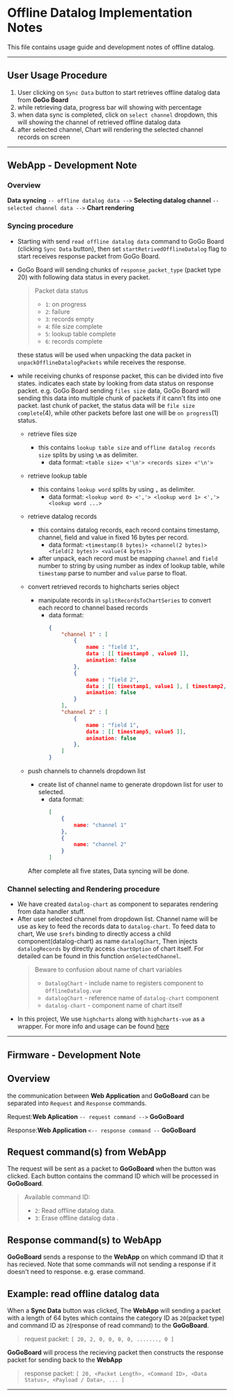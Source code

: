 # Offline Datalog Implementation Notes
This file contains usage guide and development notes of offline datalog.

---
## User Usage Procedure
1. User clicking on `Sync Data` button to start retrieves offline datalog data from **GoGo Board**
2. while retrieving data, progress bar will showing with percentage
3. when data sync is completed, click on `select channel` dropdown, this will showing the channel of retrieved offline datalog data
4. after selected channel, Chart will rendering the selected channel records on screen
---

## WebApp - Development Note
### Overview
**Data syncing** `-- offline datalog data -->` **Selecting datalog channel** `-- selected channel data -->` **Chart rendering**

### Syncing procedure
- Starting with send `read offline datalog data` command to GoGo Board (clicking `Sync Data` button), then set `startRetrivedOfflineDatalog` flag to start receives response packet from GoGo Board.
- GoGo Board will sending chunks of `response_packet_type` (packet type 20) with following data status in every packet.
    > Packet data status
    >  - `1`: on progress
    >  - `2`: failure
    >  - `3`: records empty
    >  - `4`: file size complete
    >  - `5`: lookup table complete
    >  - `6`: records complete
  
  these status will be used when unpacking the data packet in `unpackOfflineDatalogPackets` while receives the response.

- while receiving chunks of response packet, this can be divided into five states. indicates each state by looking from data status on response packet. e.g. GoGo Board sending `files size` data, GoGo Board will sending this data into multiple chunk of packets if it cann't fits into one packet. last chunk of packet, the status data will be `file size complete`(4), while other packets before last one will be `on progress`(1) status.
  - retrieve files size
    - this contains `lookup table size` and `offline datalog records size` splits by using **`\n`** as delimiter.
      - data format: `<table size> <'\n'> <records size> <'\n'>`
  - retrieve lookup table
    - this contains `lookup word` splits by using **`,`** as delimiter.
      - data format: `<lookup word 0> <','> <lookup word 1> <','> <lookup word ...>`
  - retrieve datalog records
    - this contains datalog records, each record contains timestamp, channel, field and value in fixed 16 bytes per record.
      - data format: `<timestamp(8 bytes)> <channel(2 bytes)> <field(2 bytes)> <value(4 bytes)>`
    - after unpack, each record must be mapping `channel` and `field` number to string by using number as index of lookup table, while `timestamp` parse to number and `value` parse to float.
  - convert retrieved records to highcharts series object
    - manipulate records in `splitRecordsToChartSeries` to convert each record to channel based records
      - data format: 
        ``` json
        { 
            "channel 1" : [
                { 
                    name : "field 1",
                    data : [[ timestamp0 , value0 ]],
                    animation: false
                },
                { 
                    name : "field 2",
                    data : [[ timestamp1, value1 ], [ timestamp2, value2]],
                    animation: false
                }
            ],
            "channel 2" : [
                { 
                    name : "field 1",
                    data : [[ timestamp5, value5 ]],
                    animation: false
                },
            ]
        }
        ```
  - push channels to channels dropdown list
    - create list of channel name to generate dropdown list for user to selected.
      - data format:
        ``` json
        [
            {
                name: "channel 1"
            },
            {
                name: "channel 2"
            }
        ]
        ``` 

    After complete all five states, Data syncing will be done.

### Channel selecting and Rendering procedure
- We have created `datalog-chart` as component to separates rendering from data handler stuff.
- After user selected channel from dropdown list. Channel name will be use as key to feed the records data to `datalog-chart`. To feed data to chart, We use `$refs` binding to directly access a child component(datalog-chart) as name `datalogChart`, Then injects `datalogRecords` by directly access `chartOption` of chart itself. For detailed can be found in this function `onSelectedChannel`.
  >Beware to confusion about name of chart variables
  >- `DatalogChart` - include name to registers component to `OfflineDatalog.vue`
  >- `datalogChart` - reference name of `datalog-chart` component
  >- `datalog-chart` - component name of chart itself
- In this project, We use `highcharts` along with `highcharts-vue` as a wrapper. For more info and usage can be found [here](https://github.com/highcharts/highcharts-vue)

---
## Firmware - Development Note
## Overview
the communication between **Web Application** and **GoGoBoard** can be separated into `Request` and `Response` commands.

Request:**Web Aplication** `-- request command -->` **GoGoBoard**

Response:**Web Application** `<-- response command --` **GoGoBoard**

## Request command(s) from WebApp
The request will be sent as a packet to **GoGoBoard** when the button was clicked. Each button contains the command ID which will be processed in **GoGoBoard**.
>Available command ID:
>- `2`: Read offline datalog data.
>- `3`: Erase offline datalog data .

## Response command(s) to WebApp
**GoGoBoard** sends a response to the **WebApp** on which command ID that it has recieved. Note that some commands will not sending a response if it doesn't need to response. e.g. erase command.

## Example: read offline datalog data
When a **Sync Data** button was clicked, The **WebApp** will sending a packet with a length of 64 bytes which contains the category ID as `20`(packet type) and command ID as `2`(response of read command) to the **GoGoBoard**.
>request packet: `[ 20, 2, 0, 0, 0, 0, ......., 0 ]`

**GoGoBoard** will process the recieving packet then constructs the response packet for sending back to the **WebApp**

>response packet: `[ 20, <Packet Length>, <Command ID>, <Data Status>, <Payload / Data>, ... ]`

---
